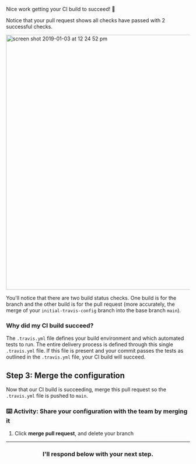 Nice work getting your CI build to succeed! :tada:

Notice that your pull request shows all checks have passed with 2 successful checks.

<img width="696" alt="screen shot 2019-01-03 at 12 24 52 pm" src="https://user-images.githubusercontent.com/6351798/50661613-e7199000-0f60-11e9-8bbf-a81e9654ced8.png">

You'll notice that there are two build status checks. One build is for the branch and the other build is for the pull request (more accurately, the merge of your `initial-travis-config` branch into the base branch `main`).

### Why did my CI build succeed?

The `.travis.yml` file defines your build environment and which automated tests to run. The entire delivery process is defined through this single `.travis.yml` file. If this file is present and your commit passes the tests as outlined in the `.travis.yml` file, your CI build will succeed.

## Step 3: Merge the configuration

Now that our CI build is succeeding, merge this pull request so the `.travis.yml` file is pushed to `main`.

### :keyboard: Activity: Share your configuration with the team by merging it

1. Click **merge pull request**, and delete your branch

<hr>
<h3 align="center">I'll respond below with your next step.</h3>
